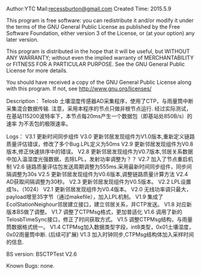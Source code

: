 Author:YTC 
Mail:recessburton@gmail.com
Created Time: 2015.5.9

This program is free software: you can redistribute it and/or modify
it under the terms of the GNU General Public License as published by
the Free Software Foundation, either version 3 of the License, or
(at your option) any later version.

This program is distributed in the hope that it will be useful,
but WITHOUT ANY WARRANTY; without even the implied warranty of
MERCHANTABILITY or FITNESS FOR A PARTICULAR PURPOSE.  See the
GNU General Public License for more details.

You should have received a copy of the GNU General Public License
along with this program.  If not, see <http://www.gnu.org/licenses/>

Description：
	Telosb 土壤湿度传感器AD采集程序，使用了CTP，与雨量筒中断采集混合数据传输.
	注意，采用本程序的节点只做非根节点运行.
	经过实际测试，在基站115200波特率下，本节点每20ms产生一个数据包（即基站处850B/s）的速率
	为不丢包的极限速率。
	
Logs：
	V3.1 更新时间同步组件
	V3.0 更新邻居发现组件为V1.0版本,重新定义链路质量评估错误，修改了多个Bug.LPL定义为50ms
	V2.9 更新邻居发现组件为V0.8版本,修正快速排序中的错误。
	V2.8 更新邻居发现组件为V0.7版本,邻居关系数据中加入温湿度光强数据，去除LPL，发射功率调整为？？
	V2.7 加入了节点重启机制
	V2.6 链路质量评估包发送周期调整为555ms.采用最新时间同步组件，同步间隔调整为30s
	V2.5 更新邻居发现组件为V0.6版本,调整链路质量计算方法
	V2.4 AD获取间隔调整为30秒。
	V2.3 更新邻居发现组件为V0.5版本。
	V2.2 LPL设置成1s，（1024）
	V2.1 更新邻居发现组件为V0.4版本。
	V2.0 无线功率调只最大，payload增至35字节（通过makefile），加入LPL机制。
	V1.9 集成了EcolStationNeighour邻居建立接口，建立邻居关系，并CTP发送。
	V1.8 对应新版本BS做了调整。
	V1.7 调整了CTPMsg格式，更加普适化
	V1.6 调用了新的TelosbTimeSync接口，修正了时间获取方式。
	V1.5 调整CTPMsg结构，与雨量筒数据格式统一。
	V1.4 CTPMsg加入数据类型字段，int8类型，0x01土壤湿度，0x02雨量筒中断. (后续可扩展)
	V1.3 加入时钟同步,CTPMsg结构体加入采样时间的信息.

BS version:
	BSCTPTest V2.6

	
Known Bugs: 
		none.


